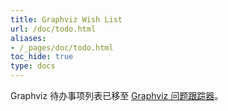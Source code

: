 ```yaml
---
title: Graphviz Wish List
url: /doc/todo.html
aliases:
- /_pages/doc/todo.html
toc_hide: true
type: docs
---
```

Graphviz 待办事项列表已移至 [Graphviz 问题跟踪器](https://gitlab.com/graphviz/graphviz/-/issues)。
